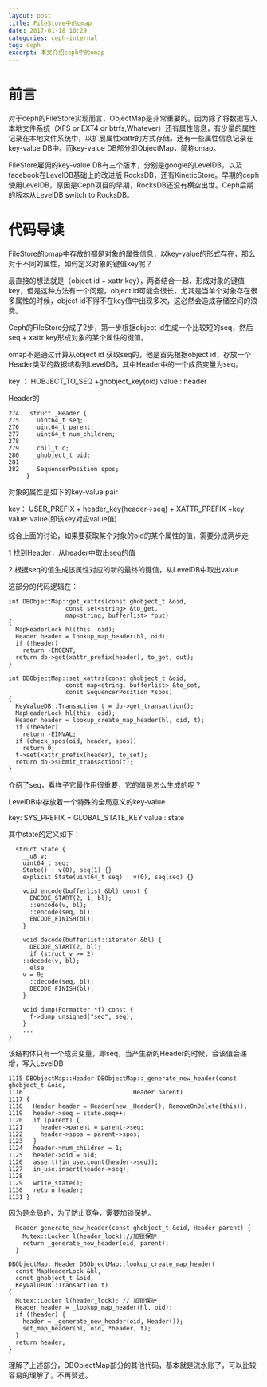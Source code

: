 ```yaml
---
layout: post
title: FileStore中的omap
date: 2017-01-18 10:29
categories: ceph-internal
tag: ceph
excerpt: 本文介绍ceph中的omap
---
```


# 前言
对于ceph的FileStore实现而言，ObjectMap是非常重要的。因为除了将数据写入本地文件系统（XFS or EXT4 or btrfs,Whatever）还有属性信息，有少量的属性记录在本地文件系统中，以扩展属性xattr的方式存储。还有一些属性信息记录在key-value DB中。而key-value DB部分即ObjectMap，简称omap。

FileStore雇佣的key-value DB有三个版本，分别是google的LevelDB，以及facebook在LevelDB基础上的改进版 RocksDB，还有KineticStore。早期的ceph使用LevelDB，原因是Ceph项目的早期，RocksDB还没有横空出世。Ceph后期的版本从LevelDB switch to RocksDB。

# 代码导读
FileStore的omap中存放的都是对象的属性信息，以key-value的形式存在，那么对于不同的属性，如何定义对象的键值key呢？

最直接的想法就是（object id + xattr key），两者结合一起，形成对象的键值key，但是这种方法有一个问题，object id可能会很长，尤其是当单个对象存在很多属性的时候，object id不得不在key值中出现多次，这必然会造成存储空间的浪费。

Ceph的FileStore分成了2步，第一步根据object id生成一个比较短的seq，然后seq + xattr key形成对象的某个属性的键值。

omap不是通过计算从object id 获取seq的，他是首先根据object id，存放一个Header类型的数据结构到LevelDB，其中Header中的一个成员变量为seq。

key ： HOBJECT_TO_SEQ +ghobject_key(oid)
value : header

Header的

```
274   struct _Header {
275     uint64_t seq;
276     uint64_t parent;
277     uint64_t num_children;
278 
279     coll_t c;
280     ghobject_t oid;
281 
282     SequencerPosition spos;
     }
```
对象的属性是如下的key-value pair

key： USER_PREFIX + header_key(header->seq) + XATTR_PREFIX +key
value: value(即该key对应value值)

综合上面的讨论，如果要获取某个对象的oid的某个属性的值，需要分成两步走

1 找到Header，从header中取出seq的值

2 根据seq的值生成该属性对应的新的最终的键值，从LevelDB中取出value

这部分的代码逻辑在：

```
int DBObjectMap::get_xattrs(const ghobject_t &oid,
                const set<string> &to_get,
                map<string, bufferlist> *out)
{
  MapHeaderLock hl(this, oid);
  Header header = lookup_map_header(hl, oid);
  if (!header)
    return -ENOENT;
  return db->get(xattr_prefix(header), to_get, out);
}

int DBObjectMap::set_xattrs(const ghobject_t &oid,
                const map<string, bufferlist> &to_set,
                const SequencerPosition *spos)
{
  KeyValueDB::Transaction t = db->get_transaction();
  MapHeaderLock hl(this, oid);
  Header header = lookup_create_map_header(hl, oid, t);
  if (!header)
    return -EINVAL;
  if (check_spos(oid, header, spos))
    return 0;
  t->set(xattr_prefix(header), to_set);                                                                                                                
  return db->submit_transaction(t);
}

```

介绍了seq，看样子它最作用很重要，它的值是怎么生成的呢？

LevelDB中存放着一个特殊的全局意义的key-value

key: SYS_PREFIX + GLOBAL_STATE_KEY
value : state

其中state的定义如下：

```
  struct State {
    __u8 v;
    uint64_t seq;                                                                                                                                      
    State() : v(0), seq(1) {}
    explicit State(uint64_t seq) : v(0), seq(seq) {}

    void encode(bufferlist &bl) const {
      ENCODE_START(2, 1, bl);
      ::encode(v, bl);
      ::encode(seq, bl);
      ENCODE_FINISH(bl);
    }

    void decode(bufferlist::iterator &bl) {
      DECODE_START(2, bl);
      if (struct_v >= 2)
    ::decode(v, bl);
      else
    v = 0;
      ::decode(seq, bl);
      DECODE_FINISH(bl);
    }

    void dump(Formatter *f) const {
      f->dump_unsigned("seq", seq);
    }
    ...
}
```
该结构体只有一个成员变量，即seq，当产生新的Header的时候，会该值会递增，写入LevelDB

```
1115 DBObjectMap::Header DBObjectMap::_generate_new_header(const ghobject_t &oid,
1116                               Header parent)
1117 {
1118   Header header = Header(new _Header(), RemoveOnDelete(this));
1119   header->seq = state.seq++;
1120   if (parent) {
1121     header->parent = parent->seq;
1122     header->spos = parent->spos;
1123   }
1124   header->num_children = 1;
1125   header->oid = oid;
1126   assert(!in_use.count(header->seq));
1127   in_use.insert(header->seq);
1128 
1129   write_state();
1130   return header;
1131 }

```
因为是全局的，为了防止竞争，需要加锁保护。

```
  Header generate_new_header(const ghobject_t &oid, Header parent) {
    Mutex::Locker l(header_lock);//加锁保护
    return _generate_new_header(oid, parent);
  }
  
DBObjectMap::Header DBObjectMap::lookup_create_map_header(
  const MapHeaderLock &hl, 
  const ghobject_t &oid,
  KeyValueDB::Transaction t)
{
  Mutex::Locker l(header_lock); // 加锁保护
  Header header = _lookup_map_header(hl, oid);
  if (!header) {
    header = _generate_new_header(oid, Header());                                                                                                      
    set_map_header(hl, oid, *header, t);
  }
  return header;
} 
```

理解了上述部分，DBObjectMap部分的其他代码，基本就是流水账了，可以比较容易的理解了，不再赘述。
